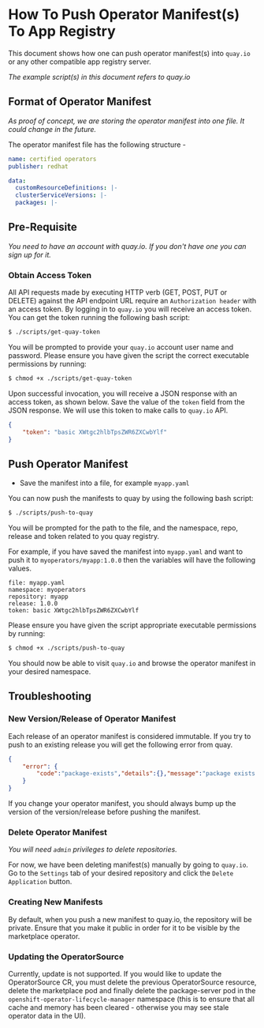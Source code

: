# How To Push Operator Manifest(s) To App Registry
This document shows how one can push operator manifest(s) into `quay.io` or any other compatible app registry server.

*The example script(s) in this document refers to quay.io*

## Format of Operator Manifest
*As proof of concept, we are storing the operator manifest into one file. It could change in the future.*

The operator manifest file has the following structure -
```yaml
name: certified operators
publisher: redhat

data:
  customResourceDefinitions: |-
  clusterServiceVersions: |-
  packages: |-
```

## Pre-Requisite
*You need to have an account with quay.io. If you don't have one you can sign up for it.* 

### Obtain Access Token
All API requests made by executing HTTP verb (GET, POST, PUT or DELETE) against the API endpoint URL require an `Authorization header` with an access token. By logging in to `quay.io` you will receive an access token. You can get the token running the following bash script:

```bash
$ ./scripts/get-quay-token
```

You will be prompted to provide your `quay.io` account user name and password. Please ensure you have given the script the correct executable permissions by running:

```bash
$ chmod +x ./scripts/get-quay-token
```

Upon successful invocation, you will receive a JSON response with an access token, as shown below. Save the value of the `token` field from the JSON response. We will use this token to make calls to `quay.io` API. 
```json
{
    "token": "basic XWtgc2hlbTpsZWR6ZXCwbYlf"
}
```

## Push Operator Manifest

* Save the manifest into a file, for example `myapp.yaml`

You can now push the manifests to quay by using the following bash script:

```bash
$ ./scripts/push-to-quay
```

You will be prompted for the path to the file, and the namespace, repo, release and token related to you quay registry. 

For example, if you have saved the manifest into `myapp.yaml` and want to push it to `myoperators/myapp:1.0.0` then the variables will have the following values.

    file: myapp.yaml
    namespace: myoperators
    repository: myapp
    release: 1.0.0
    token: basic XWtgc2hlbTpsZWR6ZXCwbYlf

Please ensure you have given the script appropriate executable permissions by running:

```bash
$ chmod +x ./scripts/push-to-quay
```

You should now be able to visit `quay.io` and browse the operator manifest in your desired namespace.

## Troubleshooting

### New Version/Release of Operator Manifest

Each release of an operator manifest is considered immutable. If you try to push to an existing release you will get the following error from quay.
```json
{
    "error": {
        "code":"package-exists","details":{},"message":"package exists already"
    }
}
```

If you change your operator manifest, you should always bump up the version of the version/release before pushing the manifest.

### Delete Operator Manifest

*You will need `admin` privileges to delete repositories.*

For now, we have been deleting manifest(s) manually by going to `quay.io`. Go to the `Settings` tab of your desired repository and click the `Delete Application` button. 

### Creating New Manifests

By default, when you push a new manifest to quay.io, the repository will be private. Ensure that you make it public in order for it to be visible by the marketplace operator.

### Updating the OperatorSource

Currently, update is not supported. If you would like to update the OperatorSource CR, you must delete the previous OperatorSource resource, delete the marketplace pod and finally delete the package-server pod in the `openshift-operator-lifecycle-manager` namespace (this is to ensure that all cache and memory has been cleared - otherwise you may see stale operator data in the UI).